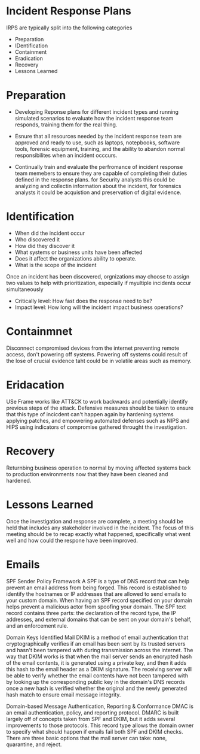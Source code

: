 # Incident Response Plans
IRPS are typically split into the following categories
- Preparation
- IDentification
- Containment
- Eradication
- Recovery
- Lessons Learned


# Preparation
- Developing Reponse plans for different incident types and running simulated scenarios to evaluate how the incident response team responds, training them for the real thing.

- Esnure that all resources needed by the incident response team are approved and ready to use, such as laptops, notepbooks, software tools, forensic equipment, training, and the ability to abandon normal responsibilites when an incident occcurs.

- Continually train and evaluate the perfromance of incident response team memebers to ensure they are capable of completing their duties defined in the response plans. for Security analysts this could be analyzing and collectin information about  the incident, for forensics analysts it could be acquistion and preservation of digital evidence.


# Identification
- When did the incident occur
- Who discovered it
- How did they discover it
- What systems or business units have been affected
- Does it affect the organizations ability to operate.
- What is the scope of the incident

Once an incident has been discovered, orgnizations may choose to assign two values to help with prioritization, especially if myultiple incidents occur simultaneously

- Critically level: How fast does the response need to be?
- Impact level: How long will the incident impact business operations?

# Containmnet
Disconnect compromised devices from the internet preventing remote access, don't powering off systems. Powering off systems could result of the lose of crucial evidence taht could be in volatile areas such as memory. 

# Eridacation
USe Frame works like ATT&CK to work backwards and potentially identify previous  steps of the attack. 
Defensive measures should be taken to ensure that this type of incicdent can't happen again by hardening systems applying patches, and empowering automated defenses such as NIPS and HIPS using indicators of compromise gathered throught the investigation. 

# Recovery
Returnbing business operation to normal by moving affected systems back to production environments now that they have been cleaned and hardened. 

# Lessons Learned
Once the investigation and response are complete, a meeting should be held that includes any stakeholder involved in the incident. The focus of this meeting should be to recap exactly what happened, specifically what went well and how could the respone have been improved. 


# Emails

SPF Sender Policy Framework
A SPF is a type of DNS record that can help prevent an email address from being forged. This record is established to identify the hostnames or IP addresses that are allowed to send emails to your custom domain. When having an SPF record specified on your domain helps prevent a malicious actor from spoofing your domain. The SPF text record contains three parts: the declaration of the record type, the IP addresses, and external domains that can be sent on your domain's behalf, and an enforcement rule. 


Domain Keys Identified Mail
DKIM is a method of email authentication that cryptographically verifies if an email has been sent by its trusted servers and hasn't been tampered with during transmission across the internet. The way that DKIM works is that when the mail server sends an encrypted hash of the email contents, it is generated using a private key, and then it adds this hash to the email header as a DKIM signature. The receiving server will be able to verify whether the email contents have not been tampered with by looking up the corresponding public key in the domain's DNS records once a new hash is verified whether the original and the newly generated hash match to ensure email message integrity. 

Domain-based Message Authentication, Reporting & Conformance
DMAC is an email authentication, policy, and reporting protocol. DMARC is built largely off of concepts taken from SPF and DKIM, but it adds several improvements to those protocols. This record type allows the domain owner to specify what should happen if emails fail both SPF and DKIM checks. There are three basic options that the mail server can take: none, quarantine, and reject. 


